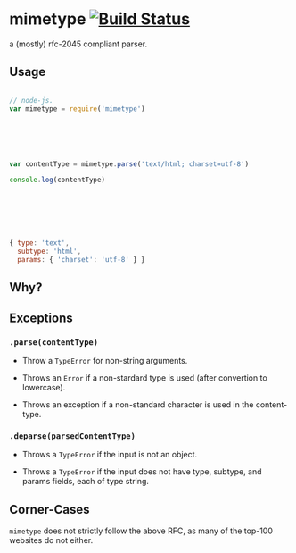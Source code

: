 
# mimetype [![Build Status](https://travis-ci.org/rgrannell1/mimetype.js.png)](https://travis-ci.org/rgrannell1/mimetype.js)


a (mostly) rfc-2045 compliant parser.

## Usage

```js

// node-js.
var mimetype = require('mimetype')






var contentType = mimetype.parse('text/html; charset=utf-8')

console.log(contentType)







{ type: 'text',
  subtype: 'html',
  params: { 'charset': 'utf-8' } }

```

## Why?

## Exceptions

### `.parse(contentType)`

* Throw a `TypeError` for non-string arguments.

* Throws an `Error` if a non-stardard type is used (after convertion to lowercase).

* Throws an exception if a non-standard character is used in the content-type.

### `.deparse(parsedContentType)`

* Throws a `TypeError` if the input is not an object.

* Throws a `TypeError` if the input does not have type, subtype, and params fields, each of type string.

## Corner-Cases

`mimetype` does not strictly follow the above RFC, as many of the top-100 
websites do not either.
